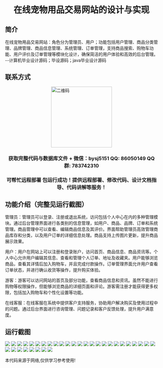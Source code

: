 <p><h1 align="center">在线宠物用品交易网站的设计与实现</h1></p>

## 简介
在线宠物用品交易网站：角色分为管理员、用户；功能包括用户管理、商品分类管理、品牌管理、商品信息管理、系统管理、订单管理，支持商品搜索、购物车功能、用户评价及订单管理等模块化设计，确保简洁的用户体验和高效的后台管理。    --计算机毕业设计源码；毕设源码；java毕业设计源码


## 联系方式
<img src="https://bs-1329754181.cos.ap-shanghai.myqcloud.com/wx.jpg" alt="二维码" style="display: block; margin: 0 auto;" width="200px">
<p><h3 align="center">获取完整代码与数据库文件 + 微信：bysj5151 QQ: 86050149 QQ群: 783742310</h3></p>
<p><h3 align="center">可帮忙远程部署 包运行成功！提供远程部署、修改代码、设计文档指导、代码讲解等服务！</h3></p>

## 功能介绍（完整见运行截图）
管理员：管理员可以登录、注册或退出系统，访问包括个人中心在内的多种管理模块。通过后台管理界面进行各类别的信息管理，如用户、商品、品牌、订单和系统管理。商品管理中可以查看、编辑商品信息及其评价。界面帮助管理员高效管理商品库存和分类，以及用户订单的详细信息处理。商品支持上传图片更新，提升商品展示效果。

用户：用户在网站上可以注册和登录账户，访问首页、商品信息、商品资讯等。个人中心允许用户编辑其信息、查看和管理个人订单、地址及收藏夹。用户能够浏览商品，查看其详情后加入购物车，并且完成付款操作。订单管理界面允许用户查看订单状态，并进行确认收货等操作，提升购买体验。

游客：游客可以访问网站的首页及部分功能，查看商品信息和资讯。虽然不能进行购物等权限操作，但能够浏览商品的详细页面和评论。游客需注册才能获得更多权限，包括加入购物车和个性化设置等功能。

在线客服：在线客服在系统中提供客户支持服务，协助用户解决购买及使用过程中的问题。通过后台界面进行咨询管理、问题记录和客户反馈处理，提升用户满意度。


## 运行截图
![](https://bs-1329754181.cos.ap-shanghai.myqcloud.com/spring/onlinePetSuppliesTradingWebsiteDesignAndImplementation/img/001.jpg)
![](https://bs-1329754181.cos.ap-shanghai.myqcloud.com/spring/onlinePetSuppliesTradingWebsiteDesignAndImplementation/img/002.jpg)
![](https://bs-1329754181.cos.ap-shanghai.myqcloud.com/spring/onlinePetSuppliesTradingWebsiteDesignAndImplementation/img/003.jpg)
![](https://bs-1329754181.cos.ap-shanghai.myqcloud.com/spring/onlinePetSuppliesTradingWebsiteDesignAndImplementation/img/004.jpg)
![](https://bs-1329754181.cos.ap-shanghai.myqcloud.com/spring/onlinePetSuppliesTradingWebsiteDesignAndImplementation/img/005.jpg)
![](https://bs-1329754181.cos.ap-shanghai.myqcloud.com/spring/onlinePetSuppliesTradingWebsiteDesignAndImplementation/img/006.jpg)
![](https://bs-1329754181.cos.ap-shanghai.myqcloud.com/spring/onlinePetSuppliesTradingWebsiteDesignAndImplementation/img/007.jpg)
![](https://bs-1329754181.cos.ap-shanghai.myqcloud.com/spring/onlinePetSuppliesTradingWebsiteDesignAndImplementation/img/008.jpg)
![](https://bs-1329754181.cos.ap-shanghai.myqcloud.com/spring/onlinePetSuppliesTradingWebsiteDesignAndImplementation/img/009.jpg)
![](https://bs-1329754181.cos.ap-shanghai.myqcloud.com/spring/onlinePetSuppliesTradingWebsiteDesignAndImplementation/img/010.jpg)
![](https://bs-1329754181.cos.ap-shanghai.myqcloud.com/spring/onlinePetSuppliesTradingWebsiteDesignAndImplementation/img/011.jpg)
![](https://bs-1329754181.cos.ap-shanghai.myqcloud.com/spring/onlinePetSuppliesTradingWebsiteDesignAndImplementation/img/012.jpg)
![](https://bs-1329754181.cos.ap-shanghai.myqcloud.com/spring/onlinePetSuppliesTradingWebsiteDesignAndImplementation/img/013.jpg)
![](https://bs-1329754181.cos.ap-shanghai.myqcloud.com/spring/onlinePetSuppliesTradingWebsiteDesignAndImplementation/img/014.jpg)
![](https://bs-1329754181.cos.ap-shanghai.myqcloud.com/spring/onlinePetSuppliesTradingWebsiteDesignAndImplementation/img/015.jpg)
![](https://bs-1329754181.cos.ap-shanghai.myqcloud.com/spring/onlinePetSuppliesTradingWebsiteDesignAndImplementation/img/016.jpg)
![](https://bs-1329754181.cos.ap-shanghai.myqcloud.com/spring/onlinePetSuppliesTradingWebsiteDesignAndImplementation/img/017.jpg)
![](https://bs-1329754181.cos.ap-shanghai.myqcloud.com/spring/onlinePetSuppliesTradingWebsiteDesignAndImplementation/img/018.jpg)
![](https://bs-1329754181.cos.ap-shanghai.myqcloud.com/spring/onlinePetSuppliesTradingWebsiteDesignAndImplementation/img/019.jpg)
![](https://bs-1329754181.cos.ap-shanghai.myqcloud.com/spring/onlinePetSuppliesTradingWebsiteDesignAndImplementation/img/020.jpg)
![](https://bs-1329754181.cos.ap-shanghai.myqcloud.com/spring/onlinePetSuppliesTradingWebsiteDesignAndImplementation/img/021.jpg)
![](https://bs-1329754181.cos.ap-shanghai.myqcloud.com/spring/onlinePetSuppliesTradingWebsiteDesignAndImplementation/img/022.jpg)
![](https://bs-1329754181.cos.ap-shanghai.myqcloud.com/spring/onlinePetSuppliesTradingWebsiteDesignAndImplementation/img/023.jpg)
![](https://bs-1329754181.cos.ap-shanghai.myqcloud.com/spring/onlinePetSuppliesTradingWebsiteDesignAndImplementation/img/024.jpg)
![](https://bs-1329754181.cos.ap-shanghai.myqcloud.com/spring/onlinePetSuppliesTradingWebsiteDesignAndImplementation/img/025.jpg)
![](https://bs-1329754181.cos.ap-shanghai.myqcloud.com/spring/onlinePetSuppliesTradingWebsiteDesignAndImplementation/img/026.jpg)
![](https://bs-1329754181.cos.ap-shanghai.myqcloud.com/spring/onlinePetSuppliesTradingWebsiteDesignAndImplementation/img/027.jpg)
![](https://bs-1329754181.cos.ap-shanghai.myqcloud.com/spring/onlinePetSuppliesTradingWebsiteDesignAndImplementation/img/028.jpg)
![](https://bs-1329754181.cos.ap-shanghai.myqcloud.com/spring/onlinePetSuppliesTradingWebsiteDesignAndImplementation/img/029.jpg)
![](https://bs-1329754181.cos.ap-shanghai.myqcloud.com/spring/onlinePetSuppliesTradingWebsiteDesignAndImplementation/img/030.jpg)
![](https://bs-1329754181.cos.ap-shanghai.myqcloud.com/spring/onlinePetSuppliesTradingWebsiteDesignAndImplementation/img/031.jpg)
![](https://bs-1329754181.cos.ap-shanghai.myqcloud.com/spring/onlinePetSuppliesTradingWebsiteDesignAndImplementation/img/032.jpg)
![](https://bs-1329754181.cos.ap-shanghai.myqcloud.com/spring/onlinePetSuppliesTradingWebsiteDesignAndImplementation/img/033.jpg)

<p>本代码来源于网络,仅供学习参考使用!</p>

